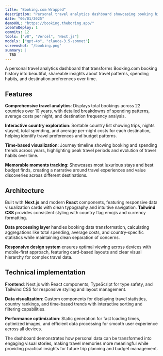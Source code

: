```yaml
---
title: "Booking.com Wrapped"
description: "Personal travel analytics dashboard showcasing booking history and travel patterns across countries and time."
date: "06/01/2025"
demoURL: "https://booking.theboring.app/"
ideaToDeploy: 1
commits: 12
tools: ["v0", "Vercel", "Next.js"]
models: ["gpt-4o", "claude-3.5-sonnet"]
screenshot: "/booking.png"
summary: |
  TBD
---
```


A personal travel analytics dashboard that transforms Booking.com booking history into beautiful, shareable insights about travel patterns, spending habits, and destination preferences over time.

## Features

**Comprehensive travel analytics**: Displays total bookings across 22 countries over 10 years, with detailed breakdowns of spending patterns, average costs per night, and destination frequency analysis.

**Interactive country exploration**: Sortable country list showing trips, nights stayed, total spending, and average per-night costs for each destination, helping identify travel preferences and budget patterns.

**Time-based visualization**: Journey timeline showing booking and spending trends across years, highlighting peak travel periods and evolution of travel habits over time.

**Memorable moments tracking**: Showcases most luxurious stays and best budget finds, creating a narrative around travel experiences and value discoveries across different destinations.

## Architecture

Built with **Next.js** and modern **React** components, featuring responsive data visualization cards with clean typography and intuitive navigation. **Tailwind CSS** provides consistent styling with country flag emojis and currency formatting.

**Data processing layer** handles booking data transformation, calculating aggregations like total spending, average costs, and country-specific statistics while maintaining clean separation of concerns.

**Responsive design system** ensures optimal viewing across devices with mobile-first approach, featuring card-based layouts and clear visual hierarchy for complex travel data.

## Technical implementation

**Frontend**: Next.js with React components, TypeScript for type safety, and Tailwind CSS for responsive styling and layout management.

**Data visualization**: Custom components for displaying travel statistics, country rankings, and time-based trends with interactive sorting and filtering capabilities.

**Performance optimization**: Static generation for fast loading times, optimized images, and efficient data processing for smooth user experience across all devices.

The dashboard demonstrates how personal data can be transformed into engaging visual stories, making travel memories more meaningful while providing practical insights for future trip planning and budget management. 